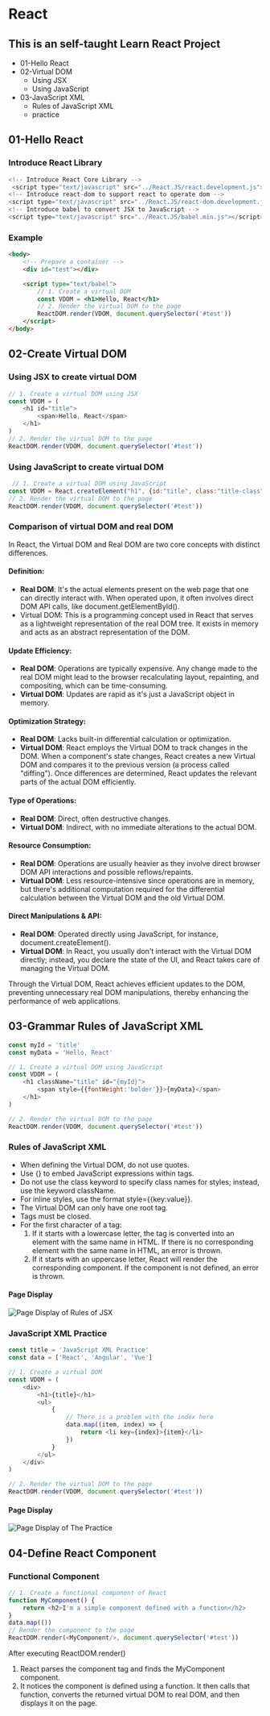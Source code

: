 # React

## This is an self-taught Learn React Project

* 01-Hello React
* 02-Virtual DOM
  - Using JSX
  - Using JavaScript
* 03-JavaScript XML
  - Rules of JavaScript XML
  - practice
  

## 01-Hello React
### Introduce React Library
```javascript
<!-- Introduce React Core Library -->
 <script type="text/javascript" src="../React.JS/react.development.js"></script>
<!-- Introduce react-dom to support react to operate dom -->
<script type="text/javascript" src="../React.JS/react-dom.development.js"></script>
<!-- Introduce babel to convert JSX to JavaScript -->
<script type="text/javascript" src="../React.JS/babel.min.js"></script>
```

### Example
```html
<body>
    <!-- Prepare a container -->
    <div id="test"></div>

    <script type="text/babel">
        // 1. Create a virtual DOM
        const VDOM = <h1>Hello, React</h1>
        // 2. Render the virtual DOM to the page
        ReactDOM.render(VDOM, document.querySelector('#test'))
    </script>
</body>
```

## 02-Create Virtual DOM
### Using JSX to create virtual DOM
```javascript
// 1. Create a virtual DOM using JSX
const VDOM = (
    <h1 id="title">
        <span>Hello, React</span>
    </h1>
)
// 2. Render the virtual DOM to the page
ReactDOM.render(VDOM, document.querySelector('#test'))
```

### Using JavaScript to create virtual DOM
```javascript
 // 1. Create a virtual DOM using JavaScript
const VDOM = React.createElement("h1", {id:"title", class:"title-class"}, React.createElement("span", {}, "Hello, React"))
// 2. Render the virtual DOM to the page
ReactDOM.render(VDOM, document.querySelector('#test'))
```

### Comparison of virtual DOM and real DOM
In React, the Virtual DOM and Real DOM are two core concepts with distinct differences.

#### Definition:

* **Real DOM**: It's the actual elements present on the web page that one can directly interact with. When operated upon, it often involves direct DOM API calls, like document.getElementById().
* Virtual DOM: This is a programming concept used in React that serves as a lightweight representation of the real DOM tree. It exists in memory and acts as an abstract representation of the DOM.

#### Update Efficiency:

* **Real DOM**: Operations are typically expensive. Any change made to the real DOM might lead to the browser recalculating layout, repainting, and compositing, which can be time-consuming.
* **Virtual DOM**: Updates are rapid as it's just a JavaScript object in memory.

#### Optimization Strategy:

* **Real DOM**: Lacks built-in differential calculation or optimization.
* **Virtual DOM**: React employs the Virtual DOM to track changes in the DOM. When a component's state changes, React creates a new Virtual DOM and compares it to the previous version (a process called "diffing"). Once differences are determined, React updates the relevant parts of the actual DOM efficiently.

#### Type of Operations:

* **Real DOM**: Direct, often destructive changes.
* **Virtual DOM**: Indirect, with no immediate alterations to the actual DOM.

#### Resource Consumption:

* **Real DOM**: Operations are usually heavier as they involve direct browser DOM API interactions and possible reflows/repaints.
* **Virtual DOM**: Less resource-intensive since operations are in memory, but there's additional computation required for the differential calculation between the Virtual DOM and the old Virtual DOM.

#### Direct Manipulations & API:

* **Real DOM**: Operated directly using JavaScript, for instance, document.createElement().
* **Virtual DOM**: In React, you usually don't interact with the Virtual DOM directly; instead, you declare the state of the UI, and React takes care of managing the Virtual DOM.

Through the Virtual DOM, React achieves efficient updates to the DOM, preventing unnecessary real DOM manipulations, thereby enhancing the performance of web applications.


## 03-Grammar Rules of JavaScript XML
```javascript
const myId = 'title'
const myData = 'Hello, React'

// 1. Create a virtual DOM using JavaScript
const VDOM = (
    <h1 className="title" id="{myId}">
        <span style={{fontWeight:'bolder'}}>{myData}</span>
    </h1>
)

// 2. Render the virtual DOM to the page
ReactDOM.render(VDOM, document.querySelector('#test'))
```

### Rules of JavaScript XML
* When defining the Virtual DOM, do not use quotes.
* Use {} to embed JavaScript expressions within tags.
* Do not use the class keyword to specify class names for styles; instead, use the keyword className.
* For inline styles, use the format style={{key:value}}.
* The Virtual DOM can only have one root tag.
* Tags must be closed.
* For the first character of a tag:
  1. If it starts with a lowercase letter, the tag is converted into an element with the same name in HTML. If there is no corresponding element with the same name in HTML, an error is thrown.
  2. If it starts with an uppercase letter, React will render the corresponding component. If the component is not defined, an error is thrown.

#### Page Display
![Page Display of Rules of JSX](./Images/Rules%20of%20JSX.jpg)

### JavaScript XML Practice
```javascript
const title = 'JavaScript XML Practice'
const data = ['React', 'Angular', 'Vue']

// 1. Create a virtual DOM
const VDOM = (
    <div>
        <h1>{title}</h1>
        <ul>
            {
                // There is a problem with the index here
                data.map((item, index) => {
                    return <li key={index}>{item}</li>
                })
            }
        </ul>
    </div>
)

// 2. Render the virtual DOM to the page
ReactDOM.render(VDOM, document.querySelector('#test'))
```

#### Page Display
![Page Display of The Practice](./Images/JSX%20Practice.jpg)


## 04-Define React Component
### Functional Component
```javascript
// 1. Create a functional component of React
function MyComponent() {
    return <h2>I'm a simple component defined with a function</h2>
}
data.map(())
// Render the component to the page
ReactDOM.render(<MyComponent/>, document.querySelector('#test'))
```
After executing ReactDOM.render()
1. React parses the component tag and finds the MyComponent component.
2. It notices the component is defined using a function. It then calls that function, converts the returned virtual DOM to real DOM, and then displays it on the page.